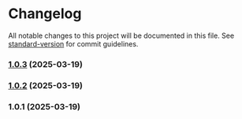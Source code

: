 # Changelog

All notable changes to this project will be documented in this file. See [standard-version](https://github.com/conventional-changelog/standard-version) for commit guidelines.

### [1.0.3](https://github.com/omnizach/squirrel-noise/compare/v1.0.2...v1.0.3) (2025-03-19)

### [1.0.2](https://github.com/omnizach/squirrel-noise/compare/v1.0.1...v1.0.2) (2025-03-19)

### 1.0.1 (2025-03-19)
